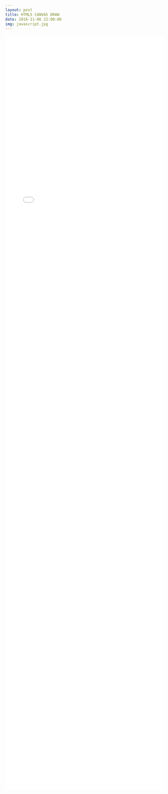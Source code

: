 ```yaml
---
layout: post
title: HTML5 CANVAS DRAW
date: 2016-11-06 22:00:00
img: javascript.jpg
---
```

<iframe width="100%" height="2400" src="/project/html/canvas/draw/index.html" frameborder="0" allowfullscreen></iframe>
